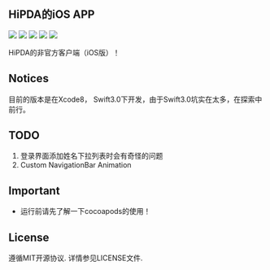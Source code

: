 HiPDA的iOS APP
---
![](https://img.shields.io/badge/status-developing-red.svg) ![](https://img.shields.io/badge/language-Swift%203-orange.svg) ![](https://img.shields.io/badge/compatibility-iPhone-yellowgreen.svg) ![](https://img.shields.io/badge/tool-Xcode8-green.svg) ![](https://img.shields.io/github/license/JakeLin/SwiftWeather.svg?style=flat)

HiPDA的非官方客户端（iOS版）！

Notices
---
目前的版本是在Xcode8， Swift3.0下开发，由于Swift3.0坑实在太多，在探索中前行。

TODO
---
1. 登录界面添加姓名下拉列表时会有奇怪的问题
2. Custom NavigationBar Animation

Important
---
- 运行前请先了解一下cocoapods的使用！

License
---
遵循MIT开源协议. 详情参见LICENSE文件.
